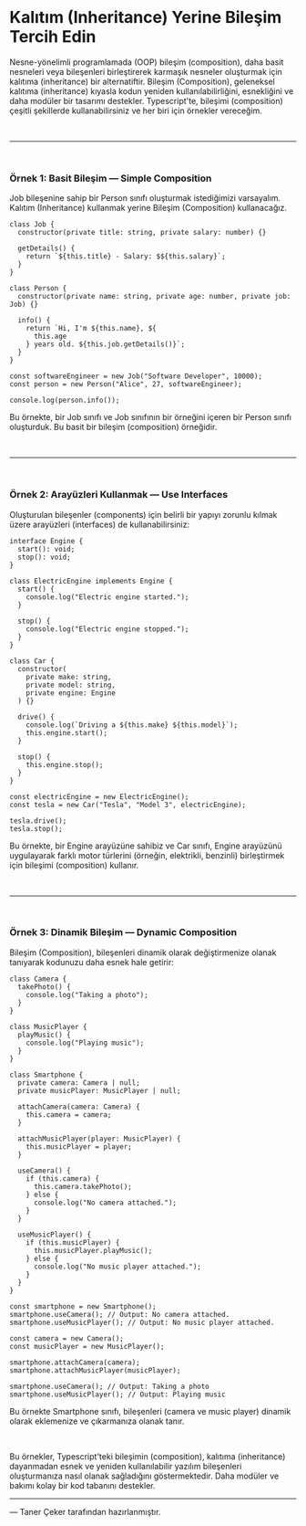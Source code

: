 <br/>

# Kalıtım (Inheritance) Yerine Bileşim Tercih Edin

Nesne-yönelimli programlamada (OOP) bileşim (composition), daha basit nesneleri veya bileşenleri birleştirerek karmaşık nesneler oluşturmak için kalıtıma (inheritance) bir alternatiftir. Bileşim (Composition), geleneksel kalıtıma (inheritance) kıyasla kodun yeniden kullanılabilirliğini, esnekliğini ve daha modüler bir tasarımı destekler. Typescript'te, bileşimi (composition) çeşitli şekillerde kullanabilirsiniz ve her biri için örnekler vereceğim.

<br/>

---

<br/>

### Örnek 1: Basit Bileşim — Simple Composition

Job bileşenine sahip bir Person sınıfı oluşturmak istediğimizi varsayalım.
Kalıtım (Inheritance) kullanmak yerine Bileşim (Composition) kullanacağız.

```tsx
class Job {
  constructor(private title: string, private salary: number) {}

  getDetails() {
    return `${this.title} - Salary: $${this.salary}`;
  }
}

class Person {
  constructor(private name: string, private age: number, private job: Job) {}

  info() {
    return `Hi, I'm ${this.name}, ${
      this.age
    } years old. ${this.job.getDetails()}`;
  }
}

const softwareEngineer = new Job("Software Developer", 10000);
const person = new Person("Alice", 27, softwareEngineer);

console.log(person.info());
```

Bu örnekte, bir Job sınıfı ve Job sınıfının bir örneğini içeren bir Person sınıfı oluşturduk. Bu basit bir bileşim (composition) örneğidir.

<br/>

---

<br/>

### Örnek 2: Arayüzleri Kullanmak — Use Interfaces

Oluşturulan bileşenler (components) için belirli bir yapıyı zorunlu kılmak üzere arayüzleri (interfaces) de kullanabilirsiniz:

```tsx
interface Engine {
  start(): void;
  stop(): void;
}

class ElectricEngine implements Engine {
  start() {
    console.log("Electric engine started.");
  }

  stop() {
    console.log("Electric engine stopped.");
  }
}

class Car {
  constructor(
    private make: string,
    private model: string,
    private engine: Engine
  ) {}

  drive() {
    console.log(`Driving a ${this.make} ${this.model}`);
    this.engine.start();
  }

  stop() {
    this.engine.stop();
  }
}

const electricEngine = new ElectricEngine();
const tesla = new Car("Tesla", "Model 3", electricEngine);

tesla.drive();
tesla.stop();
```

Bu örnekte, bir Engine arayüzüne sahibiz ve Car sınıfı, Engine arayüzünü uygulayarak farklı motor türlerini (örneğin, elektrikli, benzinli) birleştirmek için bileşimi (composition) kullanır.

<br/>

---

<br/>

### Örnek 3: Dinamik Bileşim — Dynamic Composition

Bileşim (Composition), bileşenleri dinamik olarak değiştirmenize olanak tanıyarak kodunuzu daha esnek hale getirir:

```tsx
class Camera {
  takePhoto() {
    console.log("Taking a photo");
  }
}

class MusicPlayer {
  playMusic() {
    console.log("Playing music");
  }
}

class Smartphone {
  private camera: Camera | null;
  private musicPlayer: MusicPlayer | null;

  attachCamera(camera: Camera) {
    this.camera = camera;
  }

  attachMusicPlayer(player: MusicPlayer) {
    this.musicPlayer = player;
  }

  useCamera() {
    if (this.camera) {
      this.camera.takePhoto();
    } else {
      console.log("No camera attached.");
    }
  }

  useMusicPlayer() {
    if (this.musicPlayer) {
      this.musicPlayer.playMusic();
    } else {
      console.log("No music player attached.");
    }
  }
}

const smartphone = new Smartphone();
smartphone.useCamera(); // Output: No camera attached.
smartphone.useMusicPlayer(); // Output: No music player attached.

const camera = new Camera();
const musicPlayer = new MusicPlayer();

smartphone.attachCamera(camera);
smartphone.attachMusicPlayer(musicPlayer);

smartphone.useCamera(); // Output: Taking a photo
smartphone.useMusicPlayer(); // Output: Playing music
```

Bu örnekte Smartphone sınıfı, bileşenleri (camera ve music player) dinamik olarak eklemenize ve çıkarmanıza olanak tanır.

<br/>

Bu örnekler, Typescript'teki bileşimin (composition), kalıtıma (inheritance) dayanmadan esnek ve yeniden kullanılabilir yazılım bileşenleri oluşturmanıza nasıl olanak sağladığını göstermektedir. Daha modüler ve bakımı kolay bir kod tabanını destekler.

---

— Taner Çeker tarafından hazırlanmıştır.
